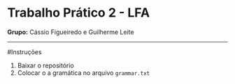 # Trabalho Prático 2 - LFA
**Grupo:** Cássio Figueiredo e Guilherme Leite

---
#Instruções

1. Baixar o repositório
2. Colocar o a gramática no arquivo ```grammar.txt``` </br></br>